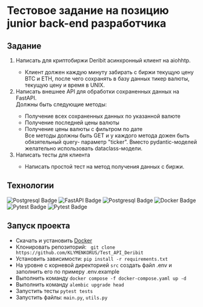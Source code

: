 <h1>Тестовое задание на позицию junior back-end разработчика</h1>
  <h2>Задание</h2>
<ol>
  <li>Написать для криптобиржи Deribit асинхронный клиент на aiohhtp.</li>
    <ul>
      <li>Клиент должен каждую минуту забирать с биржи текущую цену BTC и ETH, после
        чего сохранять в базу данных тикер валюты, текущую цену и время в UNIX.</li>
    </ul>
  <li>Написать внешнее API для обработки сохраненных данных на FastAPI.</li>
    Должны быть следующие методы:
    <ul>
      <li>Получение всех сохраненных данных по указанной валюте</li>
      <li>Получение последней цены валюты</li>
      <li>Получение цены валюты с фильтром по дате</li>
      Все методы должны быть GET и у каждого метода дожен быть обязятельный query-
        параметр "ticker".
      Вместо pydantic-моделей желательно использовать dataclass-модели.
    </ul>
  <li>Написать тесты для клиента</li>
    <ul>
      <li>Написать простой тест на метод получения данных с биржи.</li>
    </ul>
</ol>
  <h2>Технологии</h2>
  <div>
    <img src="https://img.shields.io/badge/Python-blue?style=for-the-badge&logo=python&logoColor=white&color=9cf" alt="Postgresql Badge"/>
    <img src="https://img.shields.io/badge/FastAPI-blue?style=for-the-badge&logo=fastapi&logoColor=white&color=brightgreen" alt="FastAPI Badge"/>
    <img src="https://img.shields.io/badge/Postgres-green?style=for-the-badge&logo=postgresql&logoColor=white&color=informational" alt="Postgresql Badge"/>
    <img src="https://img.shields.io/badge/Docker-blue?style=for-the-badge&logo=docker&logoColor=white&color=blue" alt="Docker Badge"/>
    <img src="https://img.shields.io/badge/Pytest-blue?style=for-the-badge&logo=pytest&logoColor=white&color=brightgreen" alt="Pytest Badge"/>
    <img src="https://img.shields.io/badge/Alembic-blue?style=for-the-badge&logo=alembict&logoColor=white&color=red" alt="Pytest Badge"/>
  </div>
  <h2>Запуск проекта</h2>
  <ul>
  <li>Скачать и установить <a href='https://docs.docker.com/get-docker/'>Docker</a></li>
  <li>Клонировать репозиторий: <code> git clone https://github.com/KLYMENKORUS/Test_API_Deribit</code></li>
  <li>Установить зависимости: <code>pip install -r requirements.txt</code></li>
  <li>На уровне с корневой директорией <code>src</code> создать файл .env и заполнить его по примеру .env.example</li>
  <li>Выполнить команду <code>docker compose -f docker-compose.yaml up -d</code></li>
  <li>Выполнить команду <code>alembic upgrade head</code></li>
  <li>Запустить тесты <code>pytest tests</code></li>
  <li>Запустить файлы: <code>main.py</code>, <code>utils.py</code></li>
  </ul>

